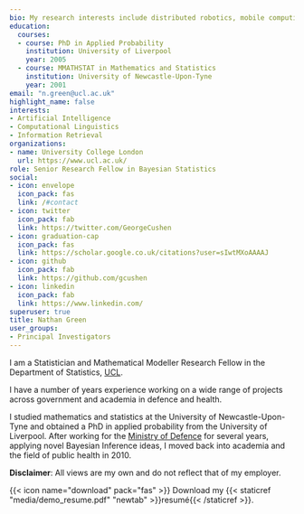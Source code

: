 ```yaml
---
bio: My research interests include distributed robotics, mobile computing and programmable matter.
education:
  courses:
  - course: PhD in Applied Probability
    institution: University of Liverpool
    year: 2005
  - course: MMATHSTAT in Mathematics and Statistics
    institution: University of Newcastle-Upon-Tyne
    year: 2001
email: "n.green@ucl.ac.uk"
highlight_name: false
interests:
- Artificial Intelligence
- Computational Linguistics
- Information Retrieval
organizations:
- name: University College London
  url: https://www.ucl.ac.uk/
role: Senior Research Fellow in Bayesian Statistics
social:
- icon: envelope
  icon_pack: fas
  link: /#contact
- icon: twitter
  icon_pack: fab
  link: https://twitter.com/GeorgeCushen
- icon: graduation-cap
  icon_pack: fas
  link: https://scholar.google.co.uk/citations?user=sIwtMXoAAAAJ
- icon: github
  icon_pack: fab
  link: https://github.com/gcushen
- icon: linkedin
  icon_pack: fab
  link: https://www.linkedin.com/
superuser: true
title: Nathan Green
user_groups:
- Principal Investigators
---
```


I am a Statistician and Mathematical Modeller Research Fellow in the Department of Statistics, [UCL](https://www.ucl.ac.uk/statistics/).

I have a number of years experience working on a wide range of projects across government and academia in defence and health.

I studied mathematics and statistics at the University of Newcastle-Upon-Tyne and obtained a PhD in applied probability from the University of Liverpool. After working for the [Ministry of Defence](https://www.gov.uk/government/organisations/defence-science-and-technology-laboratory) for several years, applying novel Bayesian Inference ideas, I moved back into academia and the field of public health in 2010.

**Disclaimer**: All views are my own and do not reflect that of my employer.

{{< icon name="download" pack="fas" >}} Download my {{< staticref "media/demo_resume.pdf" "newtab" >}}resumé{{< /staticref >}}.
